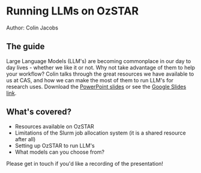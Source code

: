 # Running LLMs on OzSTAR

Author: Colin Jacobs

## The guide
Large Language Models (LLM's) are becoming commonplace in our day to day lives - whether we like it or not. Why not take advantage of them to help your workflow?
Colin talks through the great resources we have available to us at CAS, and how we can make the most of them to run LLM's for research uses.
Download the [PowerPoint slides](Running_LLMs_on_OzSTAR.pptx) or see the [Google Slides link](https://docs.google.com/presentation/d/1jWkZAddCgCEyL9ckYj0iwUMmwWMzelpwuWLTj1NlQrM/edit?usp=sharing).

## What's covered?
- Resources available on OzSTAR
- Limitations of the Slurm job allocation system (it is a shared resource after all)
- Setting up OzSTAR to run LLM's
- What models can you choose from?

Please get in touch if you'd like a recording of the presentation!